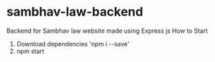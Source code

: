 # sambhav-law-backend
Backend for Sambhav law website 
made using Express js 
How to Start 
1) Download dependencies  'npm i --save'
2) npm start
